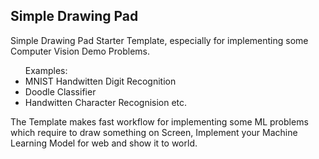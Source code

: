 <h2>Simple Drawing Pad</h2>
Simple Drawing Pad Starter Template, especially for implementing some Computer Vision Demo Problems.

<ul>Examples:
<li> MNIST Handwitten Digit Recognition </li>
<li> Doodle Classifier </li>
<li> Handwitten Character Recognision etc. </li>
</ul>

The Template makes fast workflow for implementing some ML problems which require to draw something on Screen, Implement your Machine Learning Model for web and show it to world. 
